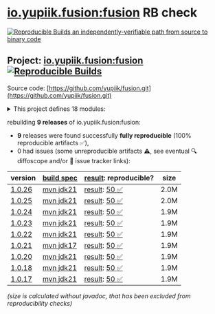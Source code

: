[io.yupiik.fusion:fusion](https://central.sonatype.com/artifact/io.yupiik.fusion/fusion/versions) RB check
=======

[![Reproducible Builds](https://reproducible-builds.org/images/logos/rb.svg) an independently-verifiable path from source to binary code](https://reproducible-builds.org/)

## Project: [io.yupiik.fusion:fusion](https://central.sonatype.com/artifact/io.yupiik.fusion/fusion/versions) [![Reproducible Builds](https://img.shields.io/endpoint?url=https://raw.githubusercontent.com/jvm-repo-rebuild/reproducible-central/master/content/io/yupiik/fusion/badge.json)](https://github.com/jvm-repo-rebuild/reproducible-central/blob/master/content/io/yupiik/fusion/README.md)

Source code: [https://github.com/yupiik/fusion.git](https://github.com/yupiik/fusion.git)

<details><summary>This project defines 18 modules:</summary>

* [io.yupiik.fusion:fusion](https://central.sonatype.com/artifact/io.yupiik.fusion/fusion/overview)
* [io.yupiik.fusion:fusion-api](https://central.sonatype.com/artifact/io.yupiik.fusion/fusion-api/overview)
* [io.yupiik.fusion:fusion-build-api](https://central.sonatype.com/artifact/io.yupiik.fusion/fusion-build-api/overview)
* [io.yupiik.fusion:fusion-cli](https://central.sonatype.com/artifact/io.yupiik.fusion/fusion-cli/overview)
* [io.yupiik.fusion:fusion-handlebars](https://central.sonatype.com/artifact/io.yupiik.fusion/fusion-handlebars/overview)
* [io.yupiik.fusion:fusion-http-server](https://central.sonatype.com/artifact/io.yupiik.fusion/fusion-http-server/overview)
* [io.yupiik.fusion:fusion-httpclient](https://central.sonatype.com/artifact/io.yupiik.fusion/fusion-httpclient/overview)
* [io.yupiik.fusion:fusion-httpclient-parent](https://central.sonatype.com/artifact/io.yupiik.fusion/fusion-httpclient-parent/overview)
* [io.yupiik.fusion:fusion-json](https://central.sonatype.com/artifact/io.yupiik.fusion/fusion-json/overview)
* [io.yupiik.fusion:fusion-jsonrpc](https://central.sonatype.com/artifact/io.yupiik.fusion/fusion-jsonrpc/overview)
* [io.yupiik.fusion:fusion-jwt](https://central.sonatype.com/artifact/io.yupiik.fusion/fusion-jwt/overview)
* [io.yupiik.fusion:fusion-kubernetes-client](https://central.sonatype.com/artifact/io.yupiik.fusion/fusion-kubernetes-client/overview)
* [io.yupiik.fusion:fusion-kubernetes-operator-base](https://central.sonatype.com/artifact/io.yupiik.fusion/fusion-kubernetes-operator-base/overview)
* [io.yupiik.fusion:fusion-observability](https://central.sonatype.com/artifact/io.yupiik.fusion/fusion-observability/overview)
* [io.yupiik.fusion:fusion-persistence](https://central.sonatype.com/artifact/io.yupiik.fusion/fusion-persistence/overview)
* [io.yupiik.fusion:fusion-processor](https://central.sonatype.com/artifact/io.yupiik.fusion/fusion-processor/overview)
* [io.yupiik.fusion:fusion-testing](https://central.sonatype.com/artifact/io.yupiik.fusion/fusion-testing/overview)
* [io.yupiik.fusion:fusion-tracing](https://central.sonatype.com/artifact/io.yupiik.fusion/fusion-tracing/overview)
</details>

rebuilding **9 releases** of io.yupiik.fusion:fusion:
- **9** releases were found successfully **fully reproducible** (100% reproducible artifacts :white_check_mark:),
- 0 had issues (some unreproducible artifacts :warning:, see eventual :mag: diffoscope and/or :memo: issue tracker links):

| version | [build spec](/BUILDSPEC.md) | [result](https://reproducible-builds.org/docs/jvm/): reproducible? | size |
| -- | --------- | ------ | -- |
| [1.0.26](https://central.sonatype.com/artifact/io.yupiik.fusion/fusion/1.0.26/pom) | [mvn jdk21](fusion-1.0.26.buildspec) | [result](fusion-1.0.26.buildinfo): [50 :white_check_mark: ](fusion-1.0.26.buildcompare) | 2.0M |
| [1.0.25](https://central.sonatype.com/artifact/io.yupiik.fusion/fusion/1.0.25/pom) | [mvn jdk21](fusion-1.0.25.buildspec) | [result](fusion-1.0.25.buildinfo): [50 :white_check_mark: ](fusion-1.0.25.buildcompare) | 2.0M |
| [1.0.24](https://central.sonatype.com/artifact/io.yupiik.fusion/fusion/1.0.24/pom) | [mvn jdk21](fusion-1.0.24.buildspec) | [result](fusion-1.0.24.buildinfo): [50 :white_check_mark: ](fusion-1.0.24.buildcompare) | 1.9M |
| [1.0.23](https://central.sonatype.com/artifact/io.yupiik.fusion/fusion/1.0.23/pom) | [mvn jdk21](fusion-1.0.23.buildspec) | [result](fusion-1.0.23.buildinfo): [50 :white_check_mark: ](fusion-1.0.23.buildcompare) | 1.9M |
| [1.0.22](https://central.sonatype.com/artifact/io.yupiik.fusion/fusion/1.0.22/pom) | [mvn jdk21](fusion-1.0.22.buildspec) | [result](fusion-1.0.22.buildinfo): [50 :white_check_mark: ](fusion-1.0.22.buildcompare) | 1.9M |
| [1.0.21](https://central.sonatype.com/artifact/io.yupiik.fusion/fusion/1.0.21/pom) | [mvn jdk17](fusion-1.0.21.buildspec) | [result](fusion-1.0.21.buildinfo): [50 :white_check_mark: ](fusion-1.0.21.buildcompare) | 1.9M |
| [1.0.20](https://central.sonatype.com/artifact/io.yupiik.fusion/fusion/1.0.20/pom) | [mvn jdk21](fusion-1.0.20.buildspec) | [result](fusion-1.0.20.buildinfo): [50 :white_check_mark: ](fusion-1.0.20.buildcompare) | 1.9M |
| [1.0.18](https://central.sonatype.com/artifact/io.yupiik.fusion/fusion/1.0.18/pom) | [mvn jdk21](fusion-1.0.18.buildspec) | [result](fusion-1.0.18.buildinfo): [50 :white_check_mark: ](fusion-1.0.18.buildcompare) | 1.9M |
| [1.0.17](https://central.sonatype.com/artifact/io.yupiik.fusion/fusion/1.0.17/pom) | [mvn jdk21](fusion-1.0.17.buildspec) | [result](fusion-1.0.17.buildinfo): [50 :white_check_mark: ](fusion-1.0.17.buildcompare) | 1.9M |

<i>(size is calculated without javadoc, that has been excluded from reproducibility checks)</i>
